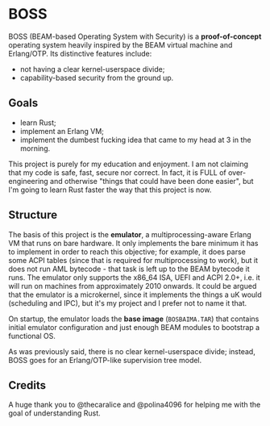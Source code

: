 # BOSS
BOSS (BEAM-based Operating System with Security) is a **proof-of-concept**
operating system heavily inspired by the BEAM virtual machine and Erlang/OTP.
Its distinctive features include:
  - not having a clear kernel-userspace divide;
  - capability-based security from the ground up.

## Goals
  - learn Rust;
  - implement an Erlang VM;
  - implement the dumbest fucking idea that came to my head at 3 in the morning.

This project is purely for my education and enjoyment. I am not claiming that my
code is safe, fast, secure nor correct. In fact, it is FULL of over-engineering
and otherwise "things that could have been done easier", but I'm going to learn
Rust faster the way that this project is now.

## Structure
The basis of this project is the **emulator**, a multiprocessing-aware Erlang VM
that runs on bare hardware. It only implements the bare minimum it has to
implement in order to reach this objective; for example, it does parse some ACPI
tables (since that is required for multiprocessing to work), but it does not run
AML bytecode - that task is left up to the BEAM bytecode it runs. The emulator
only supports the x86_64 ISA, UEFI and ACPI 2.0+, i.e. it will run on machines
from approximately 2010 onwards. It could be argued that the emulator is a
microkernel, since it implements the things a uK would (scheduling and IPC), but
it's my project and I prefer not to name it that.

On startup, the emulator loads the **base image** (`BOSBAIMA.TAR`) that contains
initial emulator configuration and just enough BEAM modules to bootstrap a
functional OS.

As was previously said, there is no clear kernel-userspace divide; instead, BOSS
goes for an Erlang/OTP-like supervision tree model.

## Credits
A huge thank you to @thecaralice and @polina4096 for helping me with the goal of
understanding Rust.
